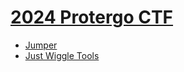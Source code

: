 # [2024 Protergo CTF](https://ctf.protergo.party/)

- [Jumper](Jumper/solution.md)
- [Just Wiggle Tools](Just-Wiggle-Tools/solution.md)
